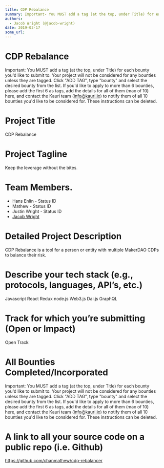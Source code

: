 ```yaml
---
title: CDP Rebalance
summary: Important- You MUST add a tag (at the top, under Title) for each bounty youd like to submit to. Your project will not be considered for any bounties unless they are tagged. Click ADD TAG, type bounty and select the desired bounty from the list. If youd like to apply to more than 6 bounties, please add the first 6 as tags, add the details for all of them (max of 10) here, and contact the Kauri team (info@kauri.io) to notify them of all 10 bounties youd like to be considered for. These instruction
authors:
  - Jacob Wright (@jacob-wright)
date: 2019-02-17
some_url: 
---
```


# CDP Rebalance


Important: You MUST add a tag (at the top, under Title) for each bounty you'd like to submit to. Your project will not be considered for any bounties unless they are tagged. Click "ADD TAG", type  "bounty" and select the desired bounty from the list. If you'd like to apply to more than 6 bounties, please add the first 6 as tags, add the details for all of them (max of 10) here, and contact the Kauri team (info@kauri.io) to notify them of all 10 bounties you'd like to be considered for. These instructions can be deleted.

# Project Title
CDP Rebalance

# Project Tagline
Keep the leverage without the bites.


# Team Members. 
 - Hans Enlin
       - Status ID
 - Mathew
       - Status ID
 - Justin Wright
       - Status ID
 - [Jacob Wright](https://get.status.im/user/0x0464182e87c0177c5e7df10a41652a5)


# Detailed Project Description
CDP Rebalance is a tool for a person or entity with multiple MakerDAO CDPs to balance their risk.


# Describe your tech stack (e.g., protocols, languages, API’s, etc.)
Javascript
React
Redux
node.js
Web3.js
Dai.js
GraphQL




# Track for which you’re submitting (Open or Impact)
Open Track


# All Bounties Completed/Incorporated

Important: You MUST add a tag (at the top, under Title) for each bounty you'd like to submit to. Your project will not be considered for any bounties unless they are tagged. Click "ADD TAG", type  "bounty" and select the desired bounty from the list. If you'd like to apply to more than 6 bounties, please add the first 6 as tags, add the details for all of them (max of 10) here, and contact the Kauri team (info@kauri.io) to notify them of all 10 bounties you'd like to be considered for. These instructions can be deleted.

# A link to all your source code on a public repo (i.e. Github)
https://github.com/chanmathew/cdp-rebalancer




